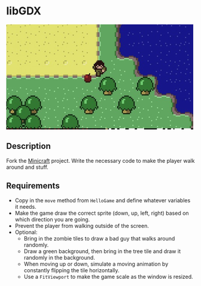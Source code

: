 # libGDX

![screenshot](screenshot.jpg)

## Description

Fork the [Minicraft](../projects/Minicraft) project. Write the necessary code to make the player walk around and stuff.

## Requirements

* Copy in the `move` method from `HelloGame` and define whatever variables it needs.
* Make the game draw the correct sprite (down, up, left, right) based on which direction you are going.
* Prevent the player from walking outside of the screen.
* Optional:
  * Bring in the zombie tiles to draw a bad guy that walks around randomly.
  * Draw a green background, then bring in the tree tile and draw it randomly in the background.
  * When moving up or down, simulate a moving animation by constantly flipping the tile horizontally.
  * Use a `FitViewport` to make the game scale as the window is resized.
